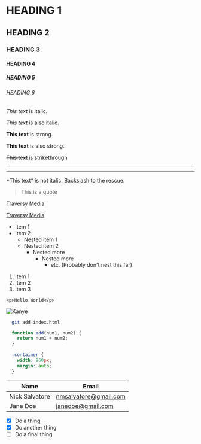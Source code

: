 <!--HEADINGS-->

# HEADING 1
## HEADING 2
### HEADING 3
#### HEADING 4
##### HEADING 5
###### HEADING 6

<!--ITALICS-->

*This text* is italic.

_This text_ is also italic.

<!--STRONG-->

**This text** is strong.

__This text__ is also strong.

<!-- STRIKETHROUGH -->

~~This text~~ is strikethrough

<!-- HORIZONTAL RULE -->

---
___

<!--ESCAPE-->

\*This text\* is not italic. Backslash to the rescue.

<!--BLOCKQUOTES-->

> This is a quote

<!--LINKS-->

[Traversy Media](http://www.traversymedia.com)

[Traversy Media](http://www.traversymedia.com "Traversy Media")

<!--UL-->

* Item 1
* Item 2
  * Nested item 1
  * Nested item 2
    * Nested more
      * Nested more
        * etc. (Probably don't nest this far)

<!--OL-->

1. Item 1
1. Item 2
1. Item 3

<!--INLINE CODE BLOCK-->

`<p>Hello World</p>`

<!--IMAGES-->

![Kanye](https://media.giphy.com/media/LKqDgLlK6SuIM/giphy.gif 'Fun/Serious Kanye')

<!--GITHUB MARKDOWN-->

<!--CODE BLOCKS-->

```bash
  git add index.html
```
```javascript
  function add(num1, num2) {
    return num1 + num2;
  }
```
```css
  .container {
    width: 960px;
    margin: auto;
  }
```

<!--TABLES-->

| Name            | Email                  |
| --------------- | ---------------------- |
| Nick Salvatore  | nmsalvatore@gmail.com  |
| Jane Doe        | janedoe@gmail.com      |

<!--TASK LISTS-->

* [x] Do a thing
* [x] Do another thing
* [ ] Do a final thing